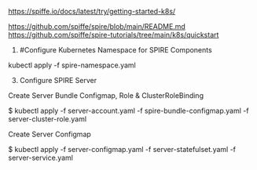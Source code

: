 https://spiffe.io/docs/latest/try/getting-started-k8s/

https://github.com/spiffe/spire/blob/main/README.md
https://github.com/spiffe/spire-tutorials/tree/main/k8s/quickstart

1. #Configure Kubernetes Namespace for SPIRE Components
   
kubectl apply -f spire-namespace.yaml


3. Configure SPIRE Server
   
Create Server Bundle Configmap, Role & ClusterRoleBinding

$ kubectl apply -f server-account.yaml  -f spire-bundle-configmap.yaml -f server-cluster-role.yaml


Create Server Configmap

$ kubectl apply  -f server-configmap.yaml  -f server-statefulset.yaml -f server-service.yaml
